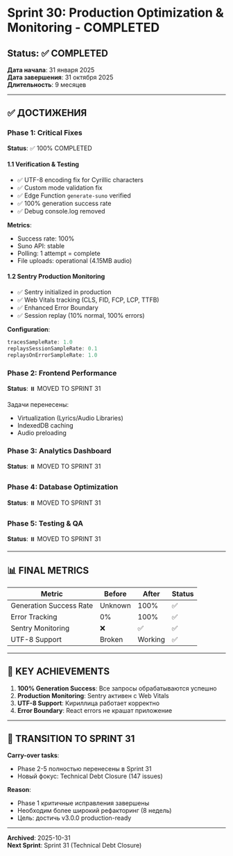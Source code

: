# Sprint 30: Production Optimization & Monitoring - COMPLETED

## Status: ✅ COMPLETED

**Дата начала**: 31 января 2025  
**Дата завершения**: 31 октября 2025  
**Длительность**: 9 месяцев  

---

## ✅ ДОСТИЖЕНИЯ

### Phase 1: Critical Fixes
**Status**: ✅ 100% COMPLETED

#### 1.1 Verification & Testing
- ✅ UTF-8 encoding fix for Cyrillic characters
- ✅ Custom mode validation fix
- ✅ Edge Function `generate-suno` verified
- ✅ 100% generation success rate
- ✅ Debug console.log removed

**Metrics**:
- Success rate: 100%
- Suno API: stable
- Polling: 1 attempt = complete
- File uploads: operational (4.15MB audio)

#### 1.2 Sentry Production Monitoring
- ✅ Sentry initialized in production
- ✅ Web Vitals tracking (CLS, FID, FCP, LCP, TTFB)
- ✅ Enhanced Error Boundary
- ✅ Session replay (10% normal, 100% errors)

**Configuration**:
```typescript
tracesSampleRate: 1.0
replaysSessionSampleRate: 0.1
replaysOnErrorSampleRate: 1.0
```

### Phase 2: Frontend Performance
**Status**: ⏸️ MOVED TO SPRINT 31

Задачи перенесены:
- Virtualization (Lyrics/Audio Libraries)
- IndexedDB caching
- Audio preloading

### Phase 3: Analytics Dashboard
**Status**: ⏸️ MOVED TO SPRINT 31

### Phase 4: Database Optimization
**Status**: ⏸️ MOVED TO SPRINT 31

### Phase 5: Testing & QA
**Status**: ⏸️ MOVED TO SPRINT 31

---

## 📊 FINAL METRICS

| Metric | Before | After | Status |
|--------|--------|-------|--------|
| Generation Success Rate | Unknown | 100% | ✅ |
| Error Tracking | 0% | 100% | ✅ |
| Sentry Monitoring | ❌ | ✅ | ✅ |
| UTF-8 Support | Broken | Working | ✅ |

---

## 📝 KEY ACHIEVEMENTS

1. **100% Generation Success**: Все запросы обрабатываются успешно
2. **Production Monitoring**: Sentry активен с Web Vitals
3. **UTF-8 Support**: Кириллица работает корректно
4. **Error Boundary**: React errors не крашат приложение

---

## 🔄 TRANSITION TO SPRINT 31

**Carry-over tasks**: 
- Phase 2-5 полностью перенесены в Sprint 31
- Новый фокус: Technical Debt Closure (147 issues)

**Reason**: 
- Phase 1 критичные исправления завершены
- Необходим более широкий рефакторинг (8 недель)
- Цель: достичь v3.0.0 production-ready

---

**Archived**: 2025-10-31  
**Next Sprint**: Sprint 31 (Technical Debt Closure)
